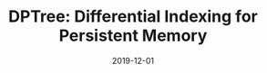---
title: "DPTree: Differential Indexing for Persistent Memory"
date: 2019-12-01
publishDate: 2020-02-28T01:29:59.906118Z
authors: ["Xinjing Zhou", "Lidan Shou", "Ke Chen", "Wei Hu", "Gang Chen"]
publication_types: ["1"]
abstract: ""
featured: true
publication: "*Proc. VLDB Endow.*"
url_pdf: "https://doi.org/10.14778/3372716.3372717"
doi: "10.14778/3372716.3372717"
---